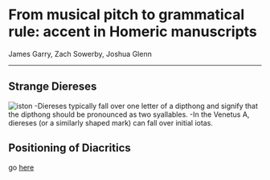 # From musical pitch to grammatical rule: accent in Homeric manuscripts

James Garry, Zach Sowerby, Joshua Glenn

---

## Strange Diereses

![iston](https://raw.githubusercontent.com/cjschu17/hcil-21/master/VA012VN-0514.jpg)
-Diereses typically fall over one letter of a dipthong and signify that the dipthong should be pronounced as two syallables.
-In the Venetus A, diereses (or a similarly shaped mark) can fall over initial iotas.


## Positioning of Diacritics

go [here](http://www.homermultitext.org/hmt-digital/facs?urn=urn:cite:hmt:msA.270r)
